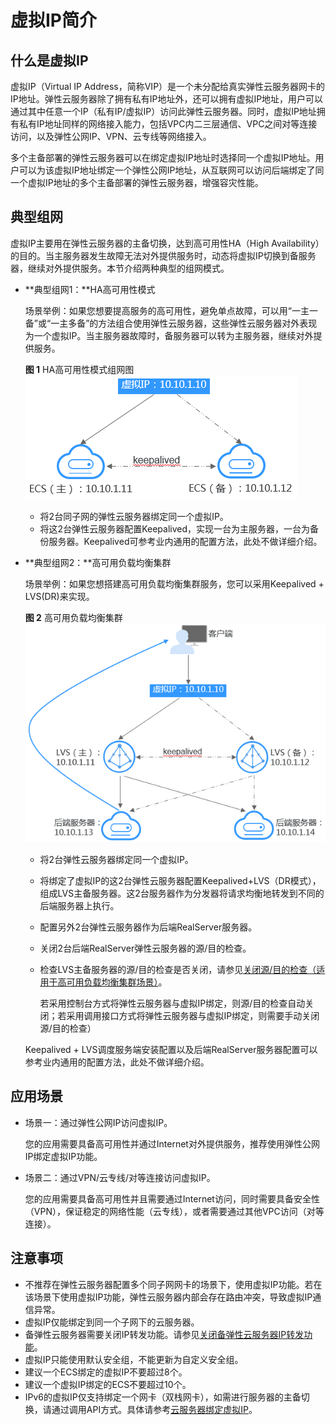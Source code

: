 # 虚拟IP简介<a name="vpc_vip_0001"></a>

## 什么是虚拟IP<a name="zh-cn_topic_0206027322_zh-cn_topic_0095139658_section1957217912819"></a>

虚拟IP（Virtual IP Address，简称VIP）是一个未分配给真实弹性云服务器网卡的IP地址。弹性云服务器除了拥有私有IP地址外，还可以拥有虚拟IP地址，用户可以通过其中任意一个IP（私有IP/虚拟IP）访问此弹性云服务器。同时，虚拟IP地址拥有私有IP地址同样的网络接入能力，包括VPC内二三层通信、VPC之间对等连接访问，以及弹性公网IP、VPN、云专线等网络接入。

多个主备部署的弹性云服务器可以在绑定虚拟IP地址时选择同一个虚拟IP地址。用户可以为该虚拟IP地址绑定一个弹性公网IP地址，从互联网可以访问后端绑定了同一个虚拟IP地址的多个主备部署的弹性云服务器，增强容灾性能。

## 典型组网<a name="section766193134213"></a>

虚拟IP主要用在弹性云服务器的主备切换，达到高可用性HA（High Availability）的目的。当主服务器发生故障无法对外提供服务时，动态将虚拟IP切换到备服务器，继续对外提供服务。本节介绍两种典型的组网模式。

-   **典型组网1：**HA高可用性模式

    场景举例：如果您想要提高服务的高可用性，避免单点故障，可以用“一主一备”或“一主多备”的方法组合使用弹性云服务器，这些弹性云服务器对外表现为一个虚拟IP。当主服务器故障时，备服务器可以转为主服务器，继续对外提供服务。

    **图 1**  HA高可用性模式组网图<a name="zh-cn_topic_0206027322_fig127741244152518"></a>  
    ![](figures/HA高可用性模式组网图.png "HA高可用性模式组网图")

    -   将2台同子网的弹性云服务器绑定同一个虚拟IP。
    -   将这2台弹性云服务器配置Keepalived，实现一台为主服务器，一台为备份服务器。Keepalived可参考业内通用的配置方法，此处不做详细介绍。

-   **典型组网2：**高可用负载均衡集群

    场景举例：如果您想搭建高可用负载均衡集群服务，您可以采用Keepalived + LVS\(DR\)来实现。

    **图 2**  高可用负载均衡集群<a name="zh-cn_topic_0206027322_fig10769151182615"></a>  
    ![](figures/高可用负载均衡集群.png "高可用负载均衡集群")

    -   将2台弹性云服务器绑定同一个虚拟IP。
    -   将绑定了虚拟IP的这2台弹性云服务器配置Keepalived+LVS（DR模式），组成LVS主备服务器。这2台服务器作为分发器将请求均衡地转发到不同的后端服务器上执行。
    -   配置另外2台弹性云服务器作为后端RealServer服务器。
    -   关闭2台后端RealServer弹性云服务器的源/目的检查。
    -   检查LVS主备服务器的源/目的检查是否关闭，请参见[关闭源/目的检查（适用于高可用负载均衡集群场景）](关闭源-目的检查（适用于高可用负载均衡集群场景）.md)。

        若采用控制台方式将弹性云服务器与虚拟IP绑定，则源/目的检查自动关闭；若采用调用接口方式将弹性云服务器与虚拟IP绑定，则需要手动关闭源/目的检查）

    Keepalived + LVS调度服务端安装配置以及后端RealServer服务器配置可以参考业内通用的配置方法，此处不做详细介绍。


## 应用场景<a name="section43011914174217"></a>

-   场景一：通过弹性公网IP访问虚拟IP。

    您的应用需要具备高可用性并通过Internet对外提供服务，推荐使用弹性公网IP绑定虚拟IP功能。

-   场景二：通过VPN/云专线/对等连接访问虚拟IP。

    您的应用需要具备高可用性并且需要通过Internet访问，同时需要具备安全性（VPN），保证稳定的网络性能（云专线），或者需要通过其他VPC访问（对等连接）。


## 注意事项<a name="zh-cn_topic_0206027322_zh-cn_topic_0095139658_section879083912226"></a>

-   不推荐在弹性云服务器配置多个同子网网卡的场景下，使用虚拟IP功能。若在该场景下使用虚拟IP功能，弹性云服务器内部会存在路由冲突，导致虚拟IP通信异常。
-   虚拟IP仅能绑定到同一个子网下的云服务器。
-   备弹性云服务器需要关闭IP转发功能。请参见[关闭备弹性云服务器IP转发功能](关闭备弹性云服务器IP转发功能.md)。
-   虚拟IP只能使用默认安全组，不能更新为自定义安全组。
-   建议一个ECS绑定的虚拟IP不要超过8个。
-   建议一个虚拟IP绑定的ECS不要超过10个。
-   IPv6的虚拟IP仅支持绑定一个网卡（双栈网卡），如需进行服务器的主备切换，请通过调用API方式。具体请参考[云服务器绑定虚拟IP](https://support.huaweicloud.com/api-vpc/vpc_vip_0002.html)。

